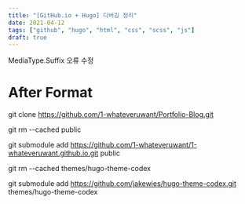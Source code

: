 ```yaml
---
title: "[GitHub.io + Hugo] 디버깅 정리"
date: 2021-04-12
tags: ["github", "hugo", "html", "css", "scss", "js"]
draft: true
---
```


MediaType.Suffix 오류 수정  

After Format
======================================================================
git clone https://github.com/1-whateveruwant/Portfolio-Blog.git

git rm --cached public

git submodule add https://github.com/1-whateveruwant/1-whateveruwant.github.io.git public

git rm --cached themes/hugo-theme-codex

git submodule add https://github.com/jakewies/hugo-theme-codex.git themes/hugo-theme-codex
